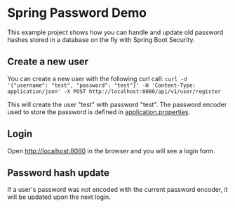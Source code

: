 # Spring Password Demo
This example project shows how you can handle and update old password hashes stored in a database on the fly with 
Spring Boot Security.

## Create a new user
You can create a new user with the following curl call:
`curl -d '{"username": "test", "password": "test"}' -H 'Content-Type: application/json' -X POST http://localhost:8080/api/v1/user/register`

This will create the user "test" with password "test". The password encoder used to store the password is defined in 
[application.properties](src/main/resources/application.properties).

## Login
Open [http://localhost:8080](http://localhost:8080) in the browser and you will see a login form.

## Password hash update
If a user's password was not encoded with the current password encoder, it will be updated upon the next login.
